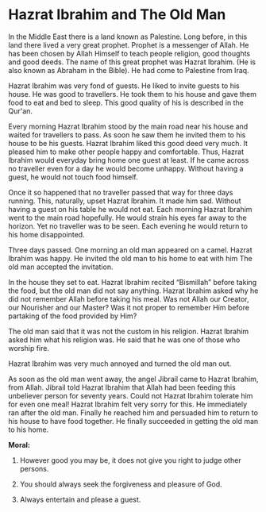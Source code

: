 Hazrat Ibrahim and The Old Man
==============================

In the Middle East there is a land known as Palestine. Long before, in
this land there lived a very great prophet. Prophet is a messenger of
Allah. He has been chosen by Allah Himself to teach people religion,
good thoughts and good deeds. The name of this great prophet was Hazrat
Ibrahim. (He is also known as Abraham in the Bible). He had come to
Palestine from Iraq.

Hazrat Ibrahim was very fond of guests. He liked to invite guests to his
house. He was good to travellers. He took them to his house and gave
them food to eat and bed to sleep. This good quality of his is described
in the Qur'an.

Every morning Hazrat Ibrahim stood by the main road near his house and
waited for travellers to pass. As soon he saw them he invited them to
his house to be his guests. Hazrat Ibrahim liked this good deed very
much. It pleased him to make other people happy and comfortable. Thus,
Hazrat Ibrahim would everyday bring home one guest at least. If he came
across no traveller even for a day he would become unhappy. Without
having a guest, he would not touch food himself.

Once it so happened that no traveller passed that way for three days
running. This, naturally, upset Hazrat Ibrahim. It made him sad. Without
having a guest on his table he would not eat. Each morning Hazrat
Ibrahim went to the main road hopefully. He would strain his eyes far
away to the horizon. Yet no traveller was to be seen. Each evening he
would return to his home disappointed.

Three days passed. One morning an old man appeared on a camel. Hazrat
Ibrahim was happy. He invited the old man to his home to eat with him
The old man accepted the invitation.

In the house they set to eat. Hazrat Ibrahim recited “Bismillah” before
taking the food, but the old man did not say anything. Hazrat Ibrahim
asked why he did not remember Allah before taking his meal. Was not
Allah our Creator, our Nourisher and our Master? Was it not proper to
remember Him before partaking of the food provided by Him?

The old man said that it was not the custom in his religion. Hazrat
Ibrahim asked him what his religion was. He said that he was one of
those who worship fire.

Hazrat Ibrahim was very much annoyed and turned the old man out.

As soon as the old man went away, the angel Jibrail came to Hazrat
Ibrahim, from Allah. Jibrail told Hazrat Ibrahim that Allah had been
feeding this unbeliever person for seventy years. Could not Hazrat
Ibrahim tolerate him for even one meal! Hazrat Ibrahim felt very sorry
for this. He immediately ran after the old man. Finally he reached him
and persuaded him to return to his house to have food together. He
finally succeeded in getting the old man to his home.

**Moral:**

1. However good you may be, it does not give you right to judge other
persons.

2. You should always seek the forgiveness and pleasure of God.

3. Always entertain and please a guest.


